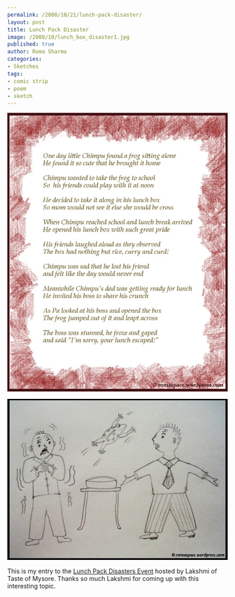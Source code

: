 ```yaml
--- 
permalink: /2008/10/21/lunch-pack-disaster/
layout: post
title: Lunch Pack Disaster
image: /2008/10/lunch_box_disaster1.jpg
published: true
author: Roma Sharma
categories: 
- Sketches
tags:
- comic strip
- poem
- sketch
---
```

<a href="/2008/10/lunch_box_disaster1.jpg"><img class="alignnone size-full wp-image-824" title="lunch_box_disaster1" src="/2008/10/lunch_box_disaster1.jpg" alt="" width="510" height="637" /></a>
<p style="text-align:left;"><span style="color:#993300;"><strong>
</strong></span></p>
<a href="/2008/10/jumping_frog_post_editing.jpg"><img class="alignnone size-full wp-image-841" title="jumping_frog_post_editing" src="/2008/10/jumping_frog_post_editing.jpg" alt="" width="510" height="368" /></a>

This is my entry to the <a href="http://www.tasteofmysore.com/2008/08/raagi-mudde-making-machine-and-create.html">Lunch Pack Disasters Event</a> hosted by Lakshmi of Taste of Mysore. Thanks so much Lakshmi for coming up with this interesting topic.
